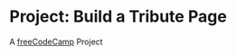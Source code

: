 # Project: Build a Tribute Page

A [freeCodeCamp](https://www.freecodecamp.org/learn/responsive-web-design/responsive-web-design-projects/build-a-tribute-page) Project

